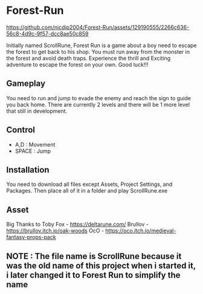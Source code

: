 # Forest-Run
https://github.com/nicdip2004/Forest-Run/assets/129190555/2266c636-56c8-4d9c-9f57-dcc8ae50c859

Initially named ScrollRune, Forest Run is a game about a boy need to escape the forest to get back to his shop. You must run away from the monster in the forest and avoid death traps. Experience the thrill and Exciting adventure to escape the forest on your own. Good luck!!!

## Gameplay
You need to run and jump to evade the enemy and reach the sign to guide you back home. There are currently 2 levels and there will be 1 more level that still in development.

## Control
- A,D : Movement
- SPACE : Jump

## Installation
You need to download all files except Assets, Project Settings, and Packages. Then place all of it in a folder and play ScrollRune.exe

## Asset
Big Thanks to 
Toby Fox - https://deltarune.com/ 
Brullov - https://brullov.itch.io/oak-woods
OcO - https://oco.itch.io/medieval-fantasy-props-pack

## NOTE : The file name is ScrollRune because it was the old name of this project when i started it, i later changed it to Forest Run to simplify the name







